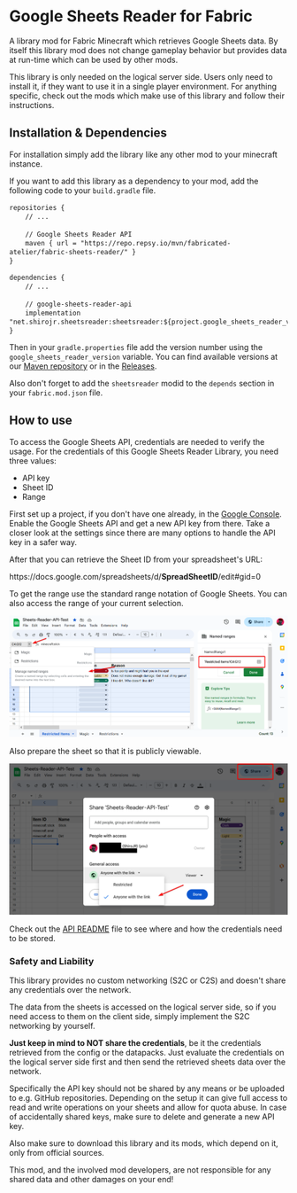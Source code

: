 # Google Sheets Reader for Fabric

A library mod for Fabric Minecraft which retrieves Google Sheets data.
By itself this library mod does not change gameplay behavior but provides data at run-time
which can be used by other mods.

This library is only needed on the logical server side. Users only need to install it, if they want to use
it in a single player environment. For anything specific, check out the mods which make use of this library and
follow their instructions.

## Installation & Dependencies

For installation simply add the library like any other mod to your minecraft instance.

If you want to add this library as a dependency to your mod, add the following code to your `build.gradle` file.

```
repositories {
    // ...

    // Google Sheets Reader API
    maven { url = "https://repo.repsy.io/mvn/fabricated-atelier/fabric-sheets-reader/" }
}
```

```
dependencies {
    // ...
    
    // google-sheets-reader-api
    implementation "net.shirojr.sheetsreader:sheetsreader:${project.google_sheets_reader_version}"
}
```

Then in your `gradle.properties` file add the version number using the `google_sheets_reader_version` variable.
You can find available versions at our 
[Maven repository](https://repo.repsy.io/mvn/fabricated-atelier/fabric-sheets-reader/) or in the 
[Releases](https://github.com/JR1811/google-sheets-reader/releases).

Also don't forget to add the `sheetsreader` modid to the `depends` section in your `fabric.mod.json` file.

## How to use

To access the Google Sheets API, credentials are needed to verify the usage.
For the credentials of this Google Sheets Reader Library, you need three values:

- API key
- Sheet ID
- Range

First set up a project, if you don't have one already, in the [Google Console](https://console.cloud.google.com/apis/). 
Enable the Google Sheets API and get a new API key from there. Take a closer look at the settings since there are many
options to handle the API key in a safer way.

After that you can retrieve the Sheet ID from your spreadsheet's URL:

ht<span>tps://docs.google.com/spreadsheets/d/**SpreadSheetID**/edit#gid=0

To get the range use the standard range notation of Google Sheets. You can also access the range of your current
selection.

![Sheet Range](promo/02.png)

Also prepare the sheet so that it is publicly viewable.

![public sheet](promo/01.png)

Check out the [API README](src/main/java/net/shirojr/sheetsreader/api/README.md) file to see where and how the
credentials need to be stored.

### Safety and Liability

This library provides no custom networking (S2C or C2S) and doesn't share any credentials over the network.

The data from the sheets is accessed on the logical server side, so if you need access to them on the client side,
simply implement the S2C networking by yourself. 

**Just keep in mind to NOT share the credentials**, be it the credentials retrieved from the config or the datapacks.
Just evaluate the credentials on the logical server side first and then send the retrieved sheets data over the network.

Specifically the API key should not be shared by any means or be uploaded to e.g. GitHub repositories. Depending on the
setup it can give full access to read and write operations on your sheets and allow for quota abuse.
In case of accidentally shared keys, make sure to delete and generate a new API key.

Also make sure to download this library and its mods, which depend on it, only from official sources.

This mod, and the involved mod developers, are not responsible for any shared data and other damages on your end!



